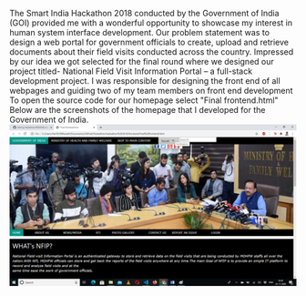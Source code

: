 The Smart India Hackathon 2018 conducted by the Government of India (GOI) provided me with a wonderful opportunity to showcase my interest in human system interface development. Our problem statement was to design a web portal for government officials to create, upload and retrieve documents about their field visits conducted across the country. Impressed by our idea we got selected for the final round where we designed our project titled- National Field Visit Information Portal – a full-stack development project. I was responsible for designing the front end of all webpages and guiding two of my team members on front end development 
To open the source code for our homepage select "Final frontend.html"
Below are the screenshots of the homepage that I developed for the Government of India.
![SST1](https://github.com/HaribharathMahalingam/Hackathon/blob/master/SST1.png)
